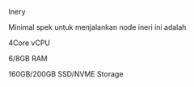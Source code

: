 

Inery

Minimal spek untuk menjalankan node ineri ini adalah

4Core vCPU

6/8GB RAM

160GB/200GB SSD/NVME Storage
